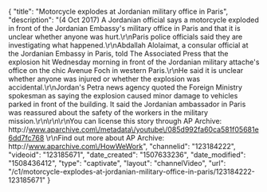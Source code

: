 {
    "title": "Motorcycle explodes at Jordanian military office in Paris",
    "description": "(4 Oct 2017) A Jordanian official says a motorcycle exploded in front of the Jordanian Embassy's military office in Paris and that it is unclear whether anyone was hurt.\r\nParis police officials said they are investigating what happened.\r\nAbdallah Alolaimat, a consular official at the Jordanian Embassy in Paris, told The Associated Press that the explosion hit Wednesday morning in front of the Jordanian military attache's office on the chic Avenue Foch in western Paris.\r\nHe said it is unclear whether anyone was injured or whether the explosion was accidental.\r\nJordan's Petra news agency quoted the Foreign Ministry spokesman as saying the explosion caused minor damage to vehicles parked in front of the building. It said the Jordanian ambassador in Paris was reassured about the safety of the workers in the military mission.\r\n\r\n\r\nYou can license this story through AP Archive: http:\/\/www.aparchive.com\/metadata\/youtube\/085d992fa60ca581f05681e6dd7fc768 \r\nFind out more about AP Archive: http:\/\/www.aparchive.com\/HowWeWork",
    "channelid": "123184222",
    "videoid": "123185671",
    "date_created": "1507633236",
    "date_modified": "1508436412",
    "type": "captivate",
    "layout": "channelVideo",
    "url": "\/c1\/motorcycle-explodes-at-jordanian-military-office-in-paris\/123184222-123185671"
}